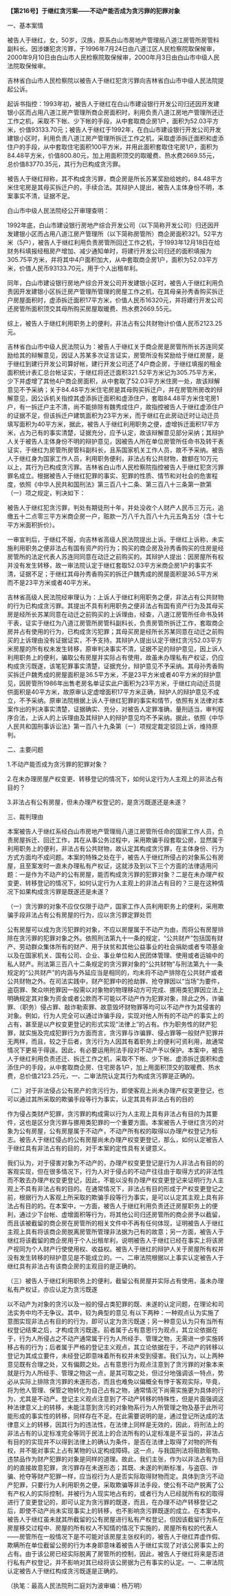 **【第216号】于继红贪污案——不动产能否成为贪污罪的犯罪对象**

一、基本案情

被告人于继红，女，50岁，汉族，原系白山市房地产管理局八道江房管所房管科副科长。因涉嫌犯贪污罪，于1996年7月24日由八道江区人民检察院取保候审，2000年9月10日由白山市人民检察院取保候审，2000年月3日由白山市中级人民法院取保候审。

吉林省白山市人民检察院以被告人于继红犯贪污罪向吉林省白山市中级人民法院提起公诉。

起诉书指控：1993年初，被告人于继红在白山市建设银行开发公司归还因开发建银小区而占用八道江房产管理所商企房面积时，利用负责八道江房地产管理所还迁工作之机，采取不下帐、少下帐的手段，从中套取商企房1户，面积为52.03平方米，价值93133.70元；被告人于继红于1992年，在白山市建设银行开发公司开发建银小区时，利用负责八道江房产管理所拆迁工作之机，采取虚添拆迁面积和虚添住户的手段，从中套取住宅面积100平方米，并用此面积套取住宅房1户，面积为84.48平方米，价值800.80元，加上用面积顶交的取暖费、热水费2669.55元，总价值83770.35元，其行为已构成贪污罪。

被告人于继红辩称，其不构成贪污罪，商企房是所长苏某奖励给她的，84.48平方米住宅房是其母买拆迁户的，手续合法。其辩护人提出，被告人主体身份不明，本案事实不清，证据不足。

白山市中级人民法院经公开审理查明：

1992年底，白山市建设银行房地产综合开发公司（以下简称开发公司）归还因开发建银小区而占用八道江房产管理所（以下简称房管所）商企房面积321。52平方米（5户），被告人于继红利用负责房管所回迁工作之机，于1993年12月18日在给财务科填报经租房产增加、减少通知单时，将建行开发公司归还的面积填报为305.75平方米，并将其中4户面积加大，从中套取商企房1户，面积为52.03平方米，价值人民币93133.70元，用于个人出租牟利。

同年，白山市建设银行房地产综合开发公司开发建银小区时，被告人于继红利用负责因开发建银小区拆迁房产管理所管理的房屋工作之机，在其母亲孙秀香购买拆迁户房屋面积时，虚添拆迁面积17平方米，价值人民币16320元，并将建行开发公司还房管所面积顶交其母所购买房屋取暖费、热水费2669.55元。

综上，被告人于继红利用职务上的便利，非法占有公共财物计价值人民币2123.25元。

吉林省白山市中级人民法院认为：被告人于继红关于商企房是房管所所长苏连同奖励给其的辩解意见，因证人苏某多次证言证实，房管所没有奖励给于继红房屋，是于继红到建行开发公司算好帐，建行开发公司还了4户商企房，于继红填报的租金面积统计表汇总台帐证实，于继红将还迁面积321.52平方米记为305.75平方米，少下并虚增了其他4户商企房面积，从中套取了52.03平方米住房一处，故该辩解意见不予采纳；关于84.48平方米住宅房是其母购买拆迁户，并在房管所房改的辩解意见，因公诉机关指控其虚添拆迁面积和虚添住户，套取84.48平方米住宅房1户，有一拆迁户主不清，尚不能排除有魏秀成住户，故指控被告人于继红虚添住户的证据不足，但该拆迁户建筑面积为23平方米，而于继红在此房动迁时让动迁员填写面积为40平方米，据此，被告人于继红利用职务之便，虚增拆迁面积17平方米，占为己有的事实清楚，证据充分，应予认定，故该辩解意见部分采纳；其辩护人关于被告人主体身份不明的辩护意见，因被告人所在单位房管所任命书及转干表证实，于继红为房管所房管科副科长，且系国家机关工作人员，故不予采纳。被告人于继红身为国家工作人员，利用职务便利，非法占有公共财物，数额在10万元以上，其行为已构成贪污罪。吉林省白山市人民检察院指控被告人于继红犯贪污罪罪名成立。根据被告人于继红犯罪的事实、犯罪的性质、情节和对社会的危害程度，依照《中华人民共和国刑法》第三百八十二条、第三百八十三条第一款第（一）项之规定，判决如下：

被告人于继红犯贪污罪，判处有期徒刑十年，并处没收个人财产人民币三万元，追缴五十二点零三平方米商企房一户，赃款一万八千九百八十九元五角五分（含十七平方米面积折价）。

一审宣判后，于继红不服，向吉林省高级人民法院提出上诉。于继红上诉称，未实施利用职务之便非法占有国有资产的行为；购买的商企房及孙秀香购买的住房是经房管所的法定代表人苏连同同意在动迁之前购买的。其辩护人提出：因房屋所有权并没有发生转移，故一审法院认定于继红套取52.03平方米商企房1户的事实不清，证据不足；于继红其母孙秀香购买的拆迁户魏秀成的房屋面积是36.5平方米而不是23平方米或者40平方米。

吉林省高级人民法院经审理认为：上诉人于继红利用职务之便，非法占有公共财物的行为已构成贪污罪。其提出不具有利用职务之便非法占有国有资产行为及其母买房是经所长苏某同意在动迁之前购买的上诉理由，经查，八道江房管所任命书及转干表，证实于继红为八道江房管所房管科副科长，负责房管所拆迁工作，套取商企房并占有使用的行为，已构成贪污犯罪；其母买房是经所长苏某同意在动迁之前购买的上诉理由没有证据证实，不予支持。其辩护人提出认定于继红贪污52.03平方米房屋的所有权未发生转移，原审判决事实不清，证据不足的辩护意见，因上诉人利用职务上的便利，骗取公有房屋并实际占有使用，故虽未办理私有产权证，仍应构成贪污既遂，该笔犯罪事实清楚，证据充分，辩护意见不予采纳。其母孙秀香购买拆迁户魏秀成的房屋面积是36.5平方米，不是23平方米或者40平方米的辩护意见，因房管所1986年出售老房名单证实此户面积为23平方米，于继红向动迁员提供面积是40平方米，故原审认定虚增面积17平方米正确，辩护人的辩护意见不成立，不予采纳。原审法院根据上诉人于继红犯罪的事实和情节，依照有关法律对本案作出的判决事实清楚，证据确实、充分，对被告人定罪准确，量刑适当，审判程序合法，上诉人的上诉理由及其辩护人的辩护意见均不予采纳。据此，依照《中华人民共和国刑事诉讼法》第一百八十九条第（一）项规定裁定驳回上诉，维持原判。

二、主要问题

1.不动产能否成为贪污罪的犯罪对象？

2.在未办理房屋产权变更、转移登记的情况下，如何认定行为人主观上的非法占有目的？

3.非法占有公有房屋，但未办理产权登记的，是贪污既遂还是未遂？

三、裁判理由

本案被告人于继红系经白山市房地产管理局八道江房管所任命的国家工作人员，负责房屋拆迁、回迁工作，其在从事公务过程中，采用欺骗手段套取公房，显然属于利用职务上的便利，非法占有公共财物，故认定其构成贪污罪，在主体身份、行为方式方面均不成问题。本案的特殊之处在于，被告人于继红所侵占的对象系公有房屋，且至案发时一直未办理私有产权证，这就涉及到以下三个方面的法律适用问题：一是作为不动产的公有房屋，能否构成贪污罪的犯罪对象？二是在未办理产权变更、转移登记的情况下，如何认定行为人主观上的非法占有目的？三是在这种情况下如果构成贪污罪是既遂还是未遂？

（一）贪污罪的对象不应仅仅限于动产，国家工作人员利用职务上的便利，采用欺骗手段非法占有公有房屋的行为，应以贪污罪定罪处罚

公有房屋可以成为贪污犯罪的对象，不应以房屋属于不动产为由，而将公有房屋排除在贪污罪的犯罪对象之外。依照刑法第九十一条的规定，“公共财产”包括国有财产、劳动群众集体所有的财产、用于扶贫和其他公益事业的社会捐助或者专项基金以及在国家机关、国有公司、企业、事业单位和人民团体管理、使用或者运输中的私人财产。刑法第三百八十二条规定的贪污罪对象的“公共财物”与刑法第九十一条规定的“公共财产”的内涵与外延应当是相同的，均未将不动产排除在公共财产或者公共财物之外。在司法实践中，财产犯罪中的抢劫罪、抢夺罪因以“当场”为要件，盗窃罪、聚众哄抢罪因一般需以对象物的物理移动方可完成、挪用类犯罪因立法上明确规定其对象为资金或者公款而不可能以不动产作为犯罪对象，除此之外，诈骗罪、（职务）侵占罪、敲诈勒索罪、故意毁坏财物罪等均可以不动产作为其侵害的对象。例如，行为人完全可以通过诈骗手段，实现对他人所有的不动产的事实上的占有，甚至是以产权变更登记的形式实现“法律上”的占有。作为职务性的财产犯罪，就实施及完成犯罪行为方面而言，贪污罪与诈骗罪、侵占罪等一般财产犯罪并无两样，而且，较之于后者，贪污行为人因其有着职务上的便利可资利用，故通常情况下更易于得逞。因此，有必要运用刑法手段对不动产予以保护。本案中，被告人于继红利用负责还迁、拆迁工作之机，采取不下帐、少下帐、虚添拆迁面积和虚添住户的手段，从中套取商企房、住宅房各1户，加上用面积顶交的取暖费、热水费，总价值2123.25元，一、二审法院认定其行为构成贪污罪是正确的。

（二）对于非法侵占公有房产的贪污行为，即使客观上尚未办理产权变更登记，也可以通过其所采取的欺骗手段等行为事实，认定其具有非法占有的目的

作为侵占类财产犯罪，贪污罪的构成需以行为人主观上具有非法占有目的为其要件，这也是区分贪污罪与挪用类犯罪的一个重要方面。本案被告人于继红贪污的对象为公有房屋，公有房屋属于不动产，不动产所有权的取得以办理产权登记为标志。被告人于继红侵占的公有房屋尚未办理产权变更登记，那么，如何认定被告人于继红具有非法占有的目的，对于本案的定性具有关键意义。

我们认为，对于侵害对象为不动产的，办理产权变更登记是行为人非法占有目的的客观实现，但在很多情况下，行为人对于侵占的不动产往往由于取得方式的非法性而不敢去办理产权变更登记，因此，不能以没有办理产权变更登记来证明行为人主观上不具有非法占有的目的。在通常情况下，非法占有目的形成于产权变更登记之前，根据行为人客观上所采取的欺骗手段等行为事实，是可以认定其主观上具有非法占有目的的。在本案中，一方面，被告人于继红利用负责还迁房屋职务上的便利，通过少下台帐、虚增面积等行为，将其他公司归还房管所的商企房予以截留，而且该被截留的商企房在房管所的相关文件中不再有任何体现，证明被告人于继红主观上具有将该商企房脱离房管所管理非法据为己有的故意；另一方面，被告人于继红将该截留的商企房用于个人出租牟利，说明被告人于继红已经在事实上将该房产视同为个人财产行使使用权、收益权。被告人于继红的辩护人关于房屋所有权并没有发生转移的辩护意见是不能成立的。一、二审法院根据以上事实认定被告人于继红具有非法占有该商企房的主观目的是正确的。

（三）被告人于继红利用职务上的便利，截留公有房屋并实际占有使用，虽未办理私有产权证，亦应认定为贪污既遂

以不动产为对象的贪污以及一般的侵占类犯罪的既、未遂的认定问题，在理论和司法实务中均不无争议。其中，较为典型的意见.有以下两种：一种观点认为实施了意图实现非法占有目的的行为，即可认定为贪污既遂；另一种意见认为只有当所有权登记结束之后，才构成贪污既遂。前者属于占有意思行为观点，其立论依据在于，行为人所侵占之不动产通常属于行为人所经手、管理之物，无需进一步实施转移占有的行为；后者属于严格的登记主义观点，其立论依据在于，不动产的转移以登记为其成立要件，未经登记即意味着所有权并未受到侵害。我们认为，以上两种意见既有合理之处，又有偏颇之处。占有意思行为观点注意到了贪污罪的对象本来就是行为人所经手、管理之物这一点，是其可取之处，但过分地强调该一特点，势必从实际上排除贪污罪的未遂形态，而且也难免以偏概全有悖于客观实际，毕竟，将为他人管理、保管之物转化为自己占有之物，通常情况下尚需实施更为具体的行为，尤其是不动产。登记主义观点注意到了不动产转移的特殊性，但是片面强调这种法律意义上的转移，未能注意到贪污的对象物系行为人所管理之物及基于此所可能形成的事实性的转移，同样存在不足。在此需要说明的是，通过登记所达成的法律意义上的转移，因其行为的违法性，在法律上同样是无效的，因此，将刑法上的非法占有的认定标准完全等同于民法上的合法所有的认定标准是不妥当的，非法占有目的的实现并不以得到法律上的确认为条件，是否在法律上取得了对物的所有权，并不能对事实上占有某物的认定构成障碍。这一点，与我国刑法将赃款赃物、违禁品作为财产犯罪的对象是同样的道理。故此，我们主张，作为以非法占有为目的的直接故意犯罪，贪污罪存在未遂形态；其既、未遂的判断标准，与盗窃、诈骗、抢夺等财产犯罪一样，应当视行为人是否实际取得财物而定。具体到贪污不动产犯罪，只要行为人利用职务之便，采取欺骗等非法手段，使公有不动产脱离了公有产权人的实际控制，并被行为人现实地占有的，或者行为人已经就所有权的取得进行了变更登记的，即可认定为贪污罪的既遂，而且，在办理不动产转移登记之后，即使不动产尚未实现事实上的转移，也不影响贪污罪既遂的成立。在本案中，被告人于继红虽未就其所截留的公有房屋进行私有产权登记，但因该截留行为系在房屋移交过程中、房屋的所有权人不知情的情况下实施的，房屋所有权的代表人——房管所在一般情况下是不可能对该房屋主张权利的，被告人于继红弄虚作假、欺瞒所在单位截留公房的行为本身即意味着被告人于继红实现了对该公房事实上的占有。由于该公房已经实际脱离了房管所的控制，因此，被告人于继红将来是否进行私有产权登记，并不影响对其已经将该公房据为己有事实的认定。一、二审法院认定被告人于继红构成贪污既遂是正确的。

（执笔：最高人民法院刑二庭刘为波审编：杨万明）